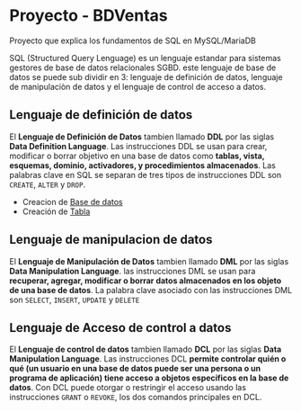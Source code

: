 # Proyecto - BDVentas
Proyecto que explica los fundamentos de SQL en MySQL/MariaDB

SQL (Structured Query Lenguage) es un lenguaje estandar para sistemas gestores de base de datos relacionales SGBD. este lenguaje de base de datos se puede sub dividir en 3: lenguaje de definición de datos, lenguaje de manipulaciòn de datos y el lenguaje de control de acceso a datos.
## Lenguaje de definición de datos 
El **Lenguaje de Definición de Datos** tambien llamado **DDL** por las siglas __Data Definition Language__. Las instrucciones DDL se usan para crear, modificar o borrar objetivo en una base de datos como __tablas, vista, esquemas, dominio, activadores, y procedimientos almacenados__. Las palabras clave en SQL se separan de tres tipos de instrucciones DDL son ```CREATE```, ```ALTER``` y ```DROP```.
- Creacion de [Base de datos](https://github.com/Dicxie1/BDVentas/edit/main/01%20-%20DDL/01Database.sql)
- Creación de [Tabla](https://github.com/Dicxie1/BDVentas/edit/main/01%20-%20DDL/02tabla.sql)
## Lenguaje de manipulacion de datos 
El **Lenguaje de Manipulación de Datos** tambien llamado **DML** por las siglas __Data Manipulation Language__.
las instrucciones DML se usan para __recuperar, agregar, modificar o borrar datos almacenados en los objeto de una base de datos__. La palabra clave asociado con las instrucciones DML son ```SELECT```, ```INSERT```, ```UPDATE``` y ```DELETE```
## Lenguaje de Acceso de control a datos 
El **Lenguaje de control de datos** tambien llamado **DCL** por las siglas __Data Manipulation Language__.
Las instrucciones DCL __permite controlar quién o qué (un usuario en una base de datos puede ser una persona o un programa de aplicación) tiene acceso a objetos específicos en la base de datos__. Con DCL puede otorgar o restringir el acceso usando las instrucciones ```GRANT``` o ```REVOKE```, los dos comandos principales en DCL.

